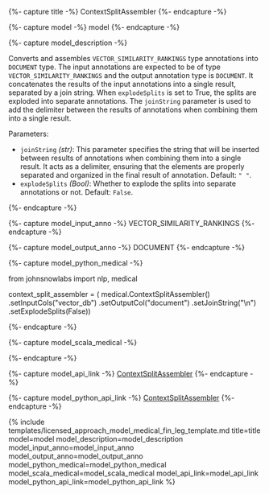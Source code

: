 {%- capture title -%}
ContextSplitAssembler
{%- endcapture -%}

{%- capture model -%}
model
{%- endcapture -%}

{%- capture model_description -%}

Converts and assembles `VECTOR_SIMILARITY_RANKINGS` type annotations into `DOCUMENT` type.
The input annotations are expected to be of type `VECTOR_SIMILARITY_RANKINGS` and the output annotation type is `DOCUMENT`.
It concatenates the results of the input annotations into a single result, separated by a join string.
When `explodeSplits` is set to True, the splits are exploded into separate annotations.
The `joinString` parameter is used to add the delimiter between the results of annotations when combining them into a single result.

Parameters:

- `joinString` *(str)*:  This parameter specifies the string that will be inserted between results of annotations when combining them into a single result. It acts as a delimiter, ensuring that the elements are properly separated and organized in the final result of annotation.  Default: `" "`.
- `explodeSplits` *(Bool)*: Whether to explode the splits into separate annotations or not. Default: `False`.


{%- endcapture -%}

{%- capture model_input_anno -%}
VECTOR_SIMILARITY_RANKINGS
{%- endcapture -%}

{%- capture model_output_anno -%}
DOCUMENT
{%- endcapture -%}

{%- capture model_python_medical -%}

from johnsnowlabs import nlp, medical

context_split_assembler = ( medical.ContextSplitAssembler()
  .setInputCols("vector_db")
  .setOutputCol("document")
  .setJoinString("\n")
  .setExplodeSplits(False))



{%- endcapture -%}

{%- capture model_scala_medical -%}


{%- endcapture -%}


{%- capture model_api_link -%}
[ContextSplitAssembler](https://nlp.johnsnowlabs.com/licensed/api/com/johnsnowlabs/nlp/annotators/rag/ContextSplitAssembler.html)
{%- endcapture -%}

{%- capture model_python_api_link -%}
[ContextSplitAssembler](https://nlp.johnsnowlabs.com/licensed/api/python/reference/autosummary/sparknlp_jsl/annotator/rag/context_split_assembler/index.html)
{%- endcapture -%}



{% include templates/licensed_approach_model_medical_fin_leg_template.md
title=title
model=model
model_description=model_description
model_input_anno=model_input_anno
model_output_anno=model_output_anno
model_python_medical=model_python_medical
model_scala_medical=model_scala_medical
model_api_link=model_api_link
model_python_api_link=model_python_api_link
%}

